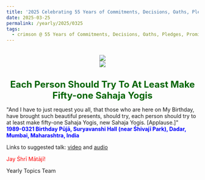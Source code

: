```yaml
---
title: '2025 Celebrating 55 Years of Commitments, Decisions, Oaths, Pledges, Promises, and Vows, Post 6'
date: 2025-03-25
permalink: /yearly/2025/0325
tags:
  - crimson @ 55 Years of Commitments, Decisions, Oaths, Pledges, Promises, and Vows
---
```


<br>
<div style="text-align: center"><img src="https://pub-b6058b8fc5314638989cdd5e49178be6.r2.dev/2025_55_Years.png" /></div>

<div style="text-align: center"><img src="https://pub-b6058b8fc5314638989cdd5e49178be6.r2.dev/1989-0321_Birthday_Puja_Suryavanshi_Hall_(near_Shivaji_Park)_Dadar_Mumbai_Maharashtra_India_01_(Photo_credit_Rajesh_Viren_Shah).jpg" /></div>

<br>
<p style="color:DarkGreen; text-align:center">
<font size="+2"><b>Each Person Should Try To At Least Make Fifty-one Sahaja Yogis</b><br></font>
</p>

<p>
"And I have to just request you all, that those who are here on My Birthday, have brought such beautiful presents, should try, each person should try to at least make fifty-one Sahaja Yogis, new Sahaja Yogis. [Applause.]"<br>
<font color="blue"><b>1989-0321 Birthday Pūjā, Suryavanshi Hall (near Śhivajī Park), Dadar, Mumbai, Maharashtra, India</b></font><br>
</p>

Links to suggested talk: <a href="https://vimeo.com/740914639"> video</a> and <a href="https://soundcloud.com/nirmala-vidya-portal/1989-0321-birthday-puja-talk"> audio</a><br>

<p style="color:red;">Jay Śhrī Mātājī!<br></p>

<p>Yearly Topics Team</p>